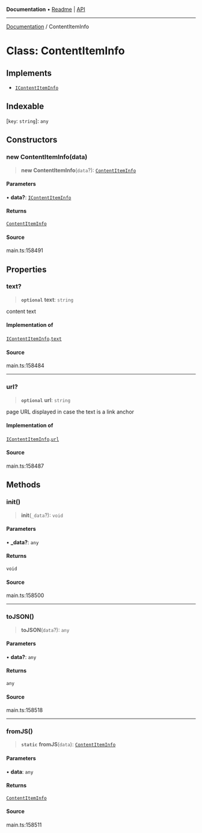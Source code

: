 **Documentation** • [Readme](../README.md) \| [API](../globals.md)

***

[Documentation](../README.md) / ContentItemInfo

# Class: ContentItemInfo

## Implements

- [`IContentItemInfo`](../interfaces/IContentItemInfo.md)

## Indexable

 \[`key`: `string`\]: `any`

## Constructors

### new ContentItemInfo(data)

> **new ContentItemInfo**(`data`?): [`ContentItemInfo`](ContentItemInfo.md)

#### Parameters

• **data?**: [`IContentItemInfo`](../interfaces/IContentItemInfo.md)

#### Returns

[`ContentItemInfo`](ContentItemInfo.md)

#### Source

main.ts:158491

## Properties

### text?

> **`optional`** **text**: `string`

content text

#### Implementation of

[`IContentItemInfo`](../interfaces/IContentItemInfo.md).[`text`](../interfaces/IContentItemInfo.md#text)

#### Source

main.ts:158484

***

### url?

> **`optional`** **url**: `string`

page URL
displayed in case the text is a link anchor

#### Implementation of

[`IContentItemInfo`](../interfaces/IContentItemInfo.md).[`url`](../interfaces/IContentItemInfo.md#url)

#### Source

main.ts:158487

## Methods

### init()

> **init**(`_data`?): `void`

#### Parameters

• **\_data?**: `any`

#### Returns

`void`

#### Source

main.ts:158500

***

### toJSON()

> **toJSON**(`data`?): `any`

#### Parameters

• **data?**: `any`

#### Returns

`any`

#### Source

main.ts:158518

***

### fromJS()

> **`static`** **fromJS**(`data`): [`ContentItemInfo`](ContentItemInfo.md)

#### Parameters

• **data**: `any`

#### Returns

[`ContentItemInfo`](ContentItemInfo.md)

#### Source

main.ts:158511

